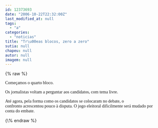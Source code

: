 ```yaml
---
id: 12373693
date: "2006-10-22T22:32:00Z"
last_modified_at: null
tags:
  - "a"
categories:
  - "noticias"
title: "Tr\u00eas blocos, zero a zero"
sutia: null
chapeu: null
autor: null
imagem: null
---
```

{\% raw %}
<p><P><FONT face=Verdana>Começamos o quarto bloco. </FONT></P></p>
<p><P><FONT face=Verdana>Os jornalistas voltam a perguntar aos candidatos, com tema livre. </FONT></P></p>
<p><P><FONT face=Verdana>Até agora, pela forma como os candidatos se colocaram no debate, o confronto&nbsp;acrescentou pouco à disputa. O jogo eleitoral dificilmente será mudado por conta do embate.</FONT></P> </p>
{\% endraw %}